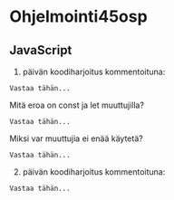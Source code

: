# Ohjelmointi45osp

## JavaScript
1. päivän koodiharjoitus kommentoituna:
```
Vastaa tähän...
```
Mitä eroa on const ja let muuttujilla?
```
Vastaa tähän...
```
Miksi var muuttujia ei enää käytetä?
```
Vastaa tähän...
```
2. päivän koodiharjoitus kommentoituna:
```
Vastaa tähän...
```
